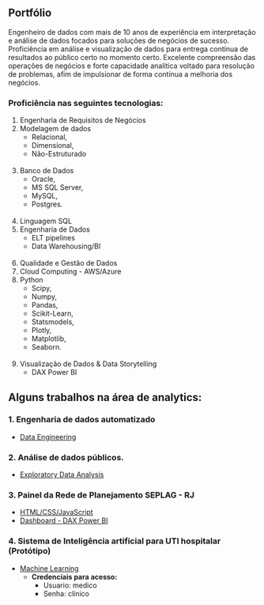 ## <h2>Portfólio</h2>
Engenheiro de dados com mais de 10 anos de experiência em interpretação e análise de dados focados para soluções de negócios de sucesso. Proficiência em análise e visualização de dados para entrega contínua de resultados ao público certo no momento certo. Excelente compreensão das operações de negócios e forte capacidade analítica voltado para resolução de problemas, afim de impulsionar de forma contínua a melhoria dos negócios.

### Proficiência nas seguintes tecnologias:
1. Engenharia de Requisitos de Negócios
2. Modelagem de dados 
    - Relacional, 
    - Dimensional,
    - Não-Estruturado
   <br/><br/>
3. Banco de Dados
    - Oracle, 
    - MS SQL Server, 
    - MySQL,
    - Postgres.
    <br/><br/>
4. Linguagem SQL
5. Engenharia de Dados 
    - ELT pipelines
    - Data Warehousing/BI
    <br/><br/>
6. Qualidade e Gestão de Dados
7. Cloud Computing - AWS/Azure
8. Python
    - Scipy, 
    - Numpy, 
    - Pandas, 
    - Scikit-Learn, 
    - Statsmodels, 
    - Plotly, 
    - Matplotlib,
    - Seaborn.
     <br/><br/>     
10. Visualização de Dados & Data Storytelling 
    - DAX Power BI
    
## Alguns trabalhos na área de analytics:

### 1. Engenharia de dados automatizado
- [Data Engineering](https://github.com/jayronsoares/automated_data_engineering)

### 2. Análise de dados públicos.
- [Exploratory Data Analysis](https://github.com/jayronsoares/dados_publicos/tree/main)

### 3. Painel da Rede de Planejamento SEPLAG - RJ
- [HTML/CSS/JavaScript](www.rededeplanejamento.com.br)
- [Dashboard - DAX Power BI](https://app.powerbi.com/view?r=eyJrIjoiNGFiMDYwOTYtMGZmMS00MDIyLWEyOWUtZGIxN2M3ZDZlZDZkIiwidCI6ImRjYzllZTExLWQ1MTgtNDNmMS04YjNkLTEzYWE0NzBlMWNlZCJ9&pageName=ReportSection)
  
### 4. Sistema de Inteligência artificial para UTI hospitalar (Protótipo)
- [Machine Learning](https://icu.gayaanalytics.com)
  - **Credenciais para acesso:**
    - Usuario: medico
    - Senha: clinico
